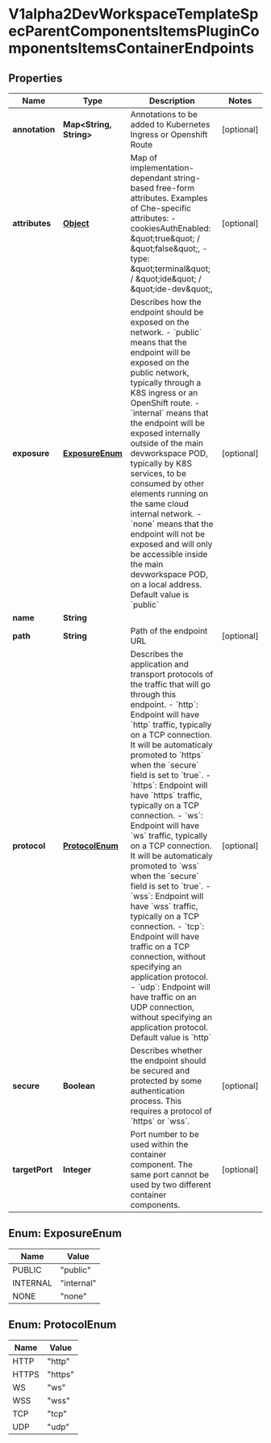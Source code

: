 

# V1alpha2DevWorkspaceTemplateSpecParentComponentsItemsPluginComponentsItemsContainerEndpoints

## Properties

Name | Type | Description | Notes
------------ | ------------- | ------------- | -------------
**annotation** | **Map&lt;String, String&gt;** | Annotations to be added to Kubernetes Ingress or Openshift Route |  [optional]
**attributes** | [**Object**](.md) | Map of implementation-dependant string-based free-form attributes.  Examples of Che-specific attributes: - cookiesAuthEnabled: \&quot;true\&quot; / \&quot;false\&quot;, - type: \&quot;terminal\&quot; / \&quot;ide\&quot; / \&quot;ide-dev\&quot;, |  [optional]
**exposure** | [**ExposureEnum**](#ExposureEnum) | Describes how the endpoint should be exposed on the network. - &#x60;public&#x60; means that the endpoint will be exposed on the public network, typically through a K8S ingress or an OpenShift route. - &#x60;internal&#x60; means that the endpoint will be exposed internally outside of the main devworkspace POD, typically by K8S services, to be consumed by other elements running on the same cloud internal network. - &#x60;none&#x60; means that the endpoint will not be exposed and will only be accessible inside the main devworkspace POD, on a local address.  Default value is &#x60;public&#x60; |  [optional]
**name** | **String** |  | 
**path** | **String** | Path of the endpoint URL |  [optional]
**protocol** | [**ProtocolEnum**](#ProtocolEnum) | Describes the application and transport protocols of the traffic that will go through this endpoint. - &#x60;http&#x60;: Endpoint will have &#x60;http&#x60; traffic, typically on a TCP connection. It will be automaticaly promoted to &#x60;https&#x60; when the &#x60;secure&#x60; field is set to &#x60;true&#x60;. - &#x60;https&#x60;: Endpoint will have &#x60;https&#x60; traffic, typically on a TCP connection. - &#x60;ws&#x60;: Endpoint will have &#x60;ws&#x60; traffic, typically on a TCP connection. It will be automaticaly promoted to &#x60;wss&#x60; when the &#x60;secure&#x60; field is set to &#x60;true&#x60;. - &#x60;wss&#x60;: Endpoint will have &#x60;wss&#x60; traffic, typically on a TCP connection. - &#x60;tcp&#x60;: Endpoint will have traffic on a TCP connection, without specifying an application protocol. - &#x60;udp&#x60;: Endpoint will have traffic on an UDP connection, without specifying an application protocol.  Default value is &#x60;http&#x60; |  [optional]
**secure** | **Boolean** | Describes whether the endpoint should be secured and protected by some authentication process. This requires a protocol of &#x60;https&#x60; or &#x60;wss&#x60;. |  [optional]
**targetPort** | **Integer** | Port number to be used within the container component. The same port cannot be used by two different container components. |  [optional]



## Enum: ExposureEnum

Name | Value
---- | -----
PUBLIC | &quot;public&quot;
INTERNAL | &quot;internal&quot;
NONE | &quot;none&quot;



## Enum: ProtocolEnum

Name | Value
---- | -----
HTTP | &quot;http&quot;
HTTPS | &quot;https&quot;
WS | &quot;ws&quot;
WSS | &quot;wss&quot;
TCP | &quot;tcp&quot;
UDP | &quot;udp&quot;




